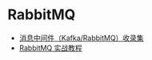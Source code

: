 # RabbitMQ

* [消息中间件（Kafka/RabbitMQ）收录集](https://blog.csdn.net/u013256816/article/details/54743481)
* [RabbitMQ 实战教程](https://www.yuque.com/qirick/ndopv8/rabbitmq-shi-zhan-jiao-cheng)
